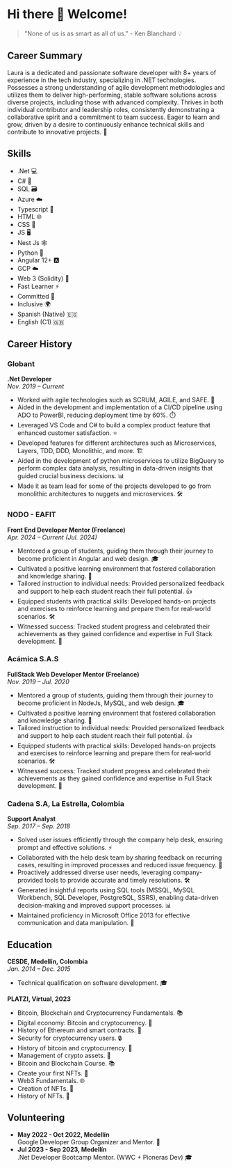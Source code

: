 # Hi there 👋 Welcome!

<!--
**appitoriadev/appitoriadev** is a ✨ _special_ ✨ repository because its `README.md` (this file) appears on your GitHub profile.

Here are some ideas to get you started:

- 🔭 I’m currently working on ...
- 🌱 I’m currently learning ...
- 👯 I’m looking to collaborate on ...
- 🤔 I’m looking for help with ...
- 💬 Ask me about ...
- 📫 How to reach me: ...
- 😄 Pronouns: ...
- ⚡ Fun fact: ...
-->

> "None of us is as smart as all of us." - Ken Blanchard 💡


## Career Summary

Laura is a dedicated and passionate software developer with 8+ years of experience in the tech industry, specializing in .NET technologies. 
Possesses a strong understanding of agile development methodologies and utilizes them to deliver high-performing, stable software solutions across diverse projects, including those with advanced complexity. 
Thrives in both individual contributor and leadership roles, consistently demonstrating a collaborative spirit and a commitment to team success. 
Eager to learn and grow, driven by a desire to continuously enhance technical skills and contribute to innovative projects. 🚀


## Skills

- .Net 💻
- C# 🔧
- SQL 🗃️
- Azure ☁️
- Typescript 📜
- HTML 🌐
- CSS 🎨
- JS 🖥️
- Nest Js 🕸️
- Python 🐍
- Angular 12+ 🅰️
- GCP ☁️
- Web 3 (Solidity) 🔗
- Fast Learner ⚡
- Committed 💪
- Inclusive 🌍
- Spanish (Native) 🇪🇸
- English (C1) 🇬🇧


## Career History

### Globant  
**.Net Developer**  
*Nov. 2019 – Current*  

- Worked with agile technologies such as SCRUM, AGILE, and SAFE. 🚀
- Aided in the development and implementation of a CI/CD pipeline using ADO to PowerBI, reducing deployment time by 60%. ⏱️
- Leveraged VS Code and C# to build a complex product feature that enhanced customer satisfaction. ⭐
- Developed features for different architectures such as Microservices, Layers, TDD, DDD, Monolithic, and more. 🏗️
- Aided in the development of python microservices to utilize BigQuery to perform complex data analysis, resulting in data-driven insights that guided crucial business decisions. 📊
- Made it as team lead for some of the projects developed to go from monolithic architectures to nuggets and microservices. 🛠️

### NODO - EAFIT  
**Front End Developer Mentor (Freelance)**  
*Apr. 2024 – Current (Jul. 2024)*  

- Mentored a group of students, guiding them through their journey to become proficient in Angular and web design. 🎓
- Cultivated a positive learning environment that fostered collaboration and knowledge sharing. 🌟
- Tailored instruction to individual needs: Provided personalized feedback and support to help each student reach their full potential. 👍
- Equipped students with practical skills: Developed hands-on projects and exercises to reinforce learning and prepare them for real-world scenarios. 🛠️
- Witnessed success: Tracked student progress and celebrated their achievements as they gained confidence and expertise in Full Stack development. 🎉

### Acámica S.A.S  
**FullStack Web Developer Mentor (Freelance)**  
*Nov. 2019 – Jul. 2020*  

- Mentored a group of students, guiding them through their journey to become proficient in NodeJs, MySQL, and web design. 🎓
- Cultivated a positive learning environment that fostered collaboration and knowledge sharing. 🌟
- Tailored instruction to individual needs: Provided personalized feedback and support to help each student reach their full potential. 👍
- Equipped students with practical skills: Developed hands-on projects and exercises to reinforce learning and prepare them for real-world scenarios. 🛠️
- Witnessed success: Tracked student progress and celebrated their achievements as they gained confidence and expertise in Full Stack development. 🎉

### Cadena S.A, La Estrella, Colombia  
**Support Analyst**  
*Sep. 2017 – Sep. 2018*  

- Solved user issues efficiently through the company help desk, ensuring prompt and effective solutions. ⚡
- Collaborated with the help desk team by sharing feedback on recurring cases, resulting in improved processes and reduced issue frequency. 🔄
- Proactively addressed diverse user needs, leveraging company-provided tools to provide accurate and timely resolutions. 🛠️
- Generated insightful reports using SQL tools (MSSQL, MySQL Workbench, SQL Developer, PostgreSQL, SSRS), enabling data-driven decision-making and improved support processes. 📊
- Maintained proficiency in Microsoft Office 2013 for effective communication and data manipulation. 📝


## Education

**CESDE, Medellín, Colombia**  
*Jan. 2014 – Dec. 2015*  
- Technical qualification on software development. 🎓

**PLATZI, Virtual, 2023**  

- Bitcoin, Blockchain and Cryptocurrency Fundamentals. 📚
- Digital economy: Bitcoin and cryptocurrency. 💸
- History of Ethereum and smart contracts. 🔗
- Security for cryptocurrency users. 🔒
- History of bitcoin and cryptocurrency. 📖
- Management of crypto assets. 💼
- Bitcoin and Blockchain Course. 📚
- Create your first NFTs. 🎨
- Web3 Fundamentals. 🌐
- Creation of NFTs. 🎨
- History of NFTs. 📖


## Volunteering

- **May 2022 - Oct 2022, Medellín**  
  Google Developer Group Organizer and Mentor. 🌟
- **Jul 2023 - Sep 2023, Medellín**  
  .Net Developer Bootcamp Mentor. (WWC + Pioneras Dev) 🎓


